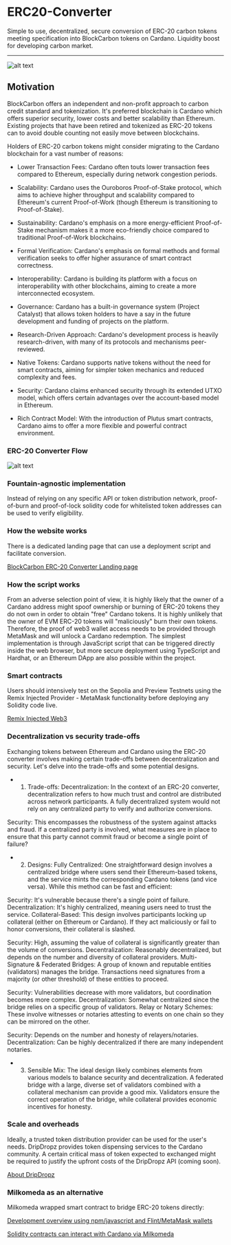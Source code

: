 # ERC20-Converter

Simple to use, decentralized, secure conversion of ERC-20 carbon tokens meeting specification into BlockCarbon tokens on Cardano. Liquidity boost for developing carbon market.
***
![alt text](https://blockcarbon.io/images/pic01.jpg "©2023 BlockCarbon Foundation MTÜ")

## Motivation
BlockCarbon offers an independent and non-profit approach to carbon credit standard and tokenization. It's preferred blockchain is Cardano which offers superior security, lower costs and better scalability than Ethereum. Existing projects that have been retired and tokenized as ERC-20 tokens can to avoid double counting not easily move between blockchains.

Holders of ERC-20 carbon tokens might consider migrating to the Cardano blockchain for a vast number of reasons:

* Lower Transaction Fees: Cardano often touts lower transaction fees compared to Ethereum, especially during network congestion periods.

* Scalability: Cardano uses the Ouroboros Proof-of-Stake protocol, which aims to achieve higher throughput and scalability compared to Ethereum's current Proof-of-Work (though Ethereum is transitioning to Proof-of-Stake).

* Sustainability: Cardano's emphasis on a more energy-efficient Proof-of-Stake mechanism makes it a more eco-friendly choice compared to traditional Proof-of-Work blockchains.

* Formal Verification: Cardano's emphasis on formal methods and formal verification seeks to offer higher assurance of smart contract correctness.

* Interoperability: Cardano is building its platform with a focus on interoperability with other blockchains, aiming to create a more interconnected ecosystem.

* Governance: Cardano has a built-in governance system (Project Catalyst) that allows token holders to have a say in the future development and funding of projects on the platform.

* Research-Driven Approach: Cardano's development process is heavily research-driven, with many of its protocols and mechanisms peer-reviewed.

* Native Tokens: Cardano supports native tokens without the need for smart contracts, aiming for simpler token mechanics and reduced complexity and fees.

* Security: Cardano claims enhanced security through its extended UTXO model, which offers certain advantages over the account-based model in Ethereum.

* Rich Contract Model: With the introduction of Plutus smart contracts, Cardano aims to offer a more flexible and powerful contract environment.


### ERC-20 Converter Flow
![alt text](https://blockcarbon.io/images/erc20flow.png "Ideal Flow of ERC-20 Conversion")

### Fountain-agnostic implementation
Instead of relying on any specific API or token distribution network, proof-of-burn and proof-of-lock solidity code for whitelisted token addresses can be used to verify eligibility.

### How the website works
There is a dedicated landing page that can use a deployment script and facilitate conversion. 

[BlockCarbon ERC-20 Converter Landing page](https://blockcarbon.io/erc20.html)

### How the script works
From an adverse selection point of view, it is highly likely that the owner of a Cardano address might spoof ownership or burning of ERC-20 tokens they do not own in order to obtain "free" Cardano tokens. It is highly unlikely that the owner of EVM ERC-20 tokens will "maliciously" burn their own tokens. Therefore, the proof of web3 wallet access needs to be provided through MetaMask and will unlock a Cardano redemption. The simplest implementation is through JavaScript script that can be triggered directly inside the web browser, but more secure deployment using TypeScript and Hardhat, or an Ethereum DApp are also possible within the project.

### Smart contracts
Users should intensively test on the Sepolia and Preview Testnets using the Remix Injected Provider - MetaMask functionality before deploying any Solidity code live.

[Remix Injected Web3](https://remix.ethereum.org/#optimize=false&runs=200&evmVersion=null&version=soljson-v0.8.7+commit.e28d00a7.js&lang=en
)

### Decentralization vs security trade-offs
Exchanging tokens between Ethereum and Cardano using the ERC-20 converter involves making certain trade-offs between decentralization and security. Let's delve into the trade-offs and some potential designs.

* 1. Trade-offs:
Decentralization: In the context of an ERC-20 converter, decentralization refers to how much trust and control are distributed across network participants. A fully decentralized system would not rely on any centralized party to verify and authorize conversions.

Security: This encompasses the robustness of the system against attacks and fraud. If a centralized party is involved, what measures are in place to ensure that this party cannot commit fraud or become a single point of failure?

* 2. Designs:
Fully Centralized: One straightforward design involves a centralized bridge where users send their Ethereum-based tokens, and the service mints the corresponding Cardano tokens (and vice versa). While this method can be fast and efficient:

Security: It's vulnerable because there's a single point of failure.
Decentralization: It's highly centralized, meaning users need to trust the service.
Collateral-Based: This design involves participants locking up collateral (either on Ethereum or Cardano). If they act maliciously or fail to honor conversions, their collateral is slashed.

Security: High, assuming the value of collateral is significantly greater than the volume of conversions.
Decentralization: Reasonably decentralized, but depends on the number and diversity of collateral providers.
Multi-Signature & Federated Bridges: A group of known and reputable entities (validators) manages the bridge. Transactions need signatures from a majority (or other threshold) of these entities to proceed.

Security: Vulnerabilities decrease with more validators, but coordination becomes more complex.
Decentralization: Somewhat centralized since the bridge relies on a specific group of validators.
Relay or Notary Schemes: These involve witnesses or notaries attesting to events on one chain so they can be mirrored on the other.

Security: Depends on the number and honesty of relayers/notaries.
Decentralization: Can be highly decentralized if there are many independent notaries.

* 3. Sensible Mix:
The ideal design likely combines elements from various models to balance security and decentralization. A federated bridge with a large, diverse set of validators combined with a collateral mechanism can provide a good mix. Validators ensure the correct operation of the bridge, while collateral provides economic incentives for honesty.

### Scale and overheads
Ideally, a trusted token distribution provider can be used for the user's needs. DripDropz provides token dispensing services to the Cardano community. A certain critical mass of token expected to exchanged might be required to justify the upfront costs of the DripDropz API (coming soon).

[About DripDropz](https://dripdropz.io/about-us)


### Milkomeda as an alternative
Milkomeda wrapped smart contract to bridge ERC-20 tokens directly:

[Development overview using npm/javascript and Flint/MetaMask wallets](https://docs.milkomeda.com/cardano/wrapped-smart-contracts/developers/dev_overview)


[Solidity contracts can interact with Cardano via Milkomeda](https://docs.milkomeda.com/cardano/wrapped-smart-contracts/developers/how_to_integrate)
